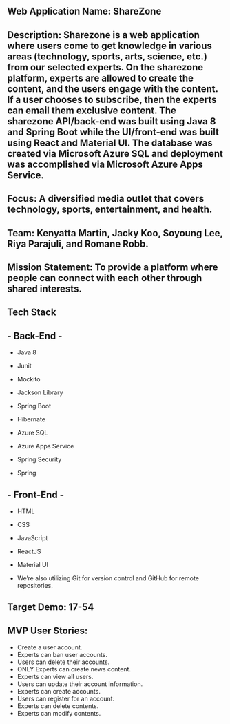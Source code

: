  
## Web Application Name: ShareZone

## Description: Sharezone is a web application where users come to get knowledge in various areas (technology, sports, arts, science, etc.) from our selected experts. On the sharezone platform, experts are allowed to create the content, and the users engage with the content. If a user chooses to subscribe, then the experts can email them exclusive content. The sharezone API/back-end was built using Java 8 and Spring Boot while the UI/front-end was built using React and Material UI. The database was created via Microsoft Azure SQL and deployment was accomplished via Microsoft Azure Apps Service.

## Focus: A diversified media outlet that covers technology, sports, entertainment, and health.

## Team: Kenyatta Martin, Jacky Koo, Soyoung Lee, Riya Parajuli, and Romane Robb.

## Mission Statement: To provide a platform where people can connect with each other through shared interests.

## **Tech Stack**

## - Back-End -

- Java 8

- Junit

- Mockito

- Jackson Library

- Spring Boot

- Hibernate

- Azure SQL

- Azure Apps Service

- Spring Security

- Spring

## - Front-End - 

- HTML

- CSS

- JavaScript

- ReactJS

- Material UI

- We’re also utilizing Git for version control and GitHub for remote repositories.

## Target Demo: 17-54

## MVP User Stories:

-	Create a user account.
-	Experts can ban user accounts.
-	Users can delete their accounts.
-	ONLY Experts can create news content.
-	Experts can view all users.
-	Users can update their account information.
-	Experts can create accounts.
-	Users can register for an account.
-	Experts can delete contents.
-	Experts can modify contents.
